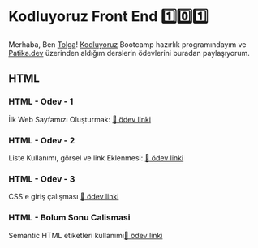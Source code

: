 # Kodluyoruz Front End :one::zero::one:
Merhaba,  Ben [Tolga](https://github.com/tolgaaltinordu)! [Kodluyoruz](https://www.kodluyoruz.org/) Bootcamp hazırlık programındayım ve [Patika.dev](https://www.patika.dev/tr) üzerinden aldığım derslerin ödevlerini buradan paylaşıyorum. 

## HTML

### HTML - Odev  - 1
İlk Web Sayfamızı Oluşturmak: [:link: ödev linki](https://github.com/tolgaaltinordu/Kodluyoruz-Frontend-101/blob/main/HTML-Dersleri/Odev1/index.html)

### HTML - Odev - 2
Liste Kullanımı, görsel ve link Eklenmesi: [:link: ödev linki](https://github.com/tolgaaltinordu/Kodluyoruz-Frontend-101/blob/main/HTML-Dersleri/Odev2/index.html)
### HTML - Odev - 3
CSS'e giriş çalışması [:link: ödev linki](https://github.com/tolgaaltinordu/Kodluyoruz-Frontend-101/blob/main/HTML-Dersleri/odev%203/index.html)
### HTML - Bolum Sonu Calismasi
Semantic HTML etiketleri kullanımı[:link: ödev linki](https://github.com/tolgaaltinordu/Kodluyoruz-Frontend-101/tree/main/HTML-Dersleri/Bolum%20Sonu%20Calismasi)
